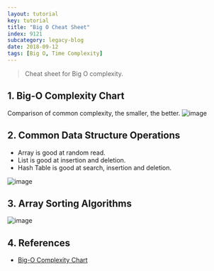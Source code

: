 ```yaml
---
layout: tutorial
key: tutorial
title: "Big O Cheat Sheet"
index: 9121
subcategory: legacy-blog
date: 2018-09-12
tags: [Big O, Time Complexity]
---
```


> Cheat sheet for Big O complexity.

## 1. Big-O Complexity Chart
Comparison of common complexity, the smaller, the better.
![image](/assets/images/blog/2018-09-12/complexity_chart.png)

## 2. Common Data Structure Operations
* Array is good at random read.
* List is good at insertion and deletion.
* Hash Table is good at search, insertion and deletion.

![image](/assets/images/blog/2018-09-12/data_structure_operations.png)

## 3. Array Sorting Algorithms
![image](/assets/images/blog/2018-09-12/sorting_algorithms.png)

## 4. References
* [Big-O Complexity Chart](http://bigocheatsheet.com/)
